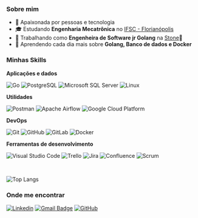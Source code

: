 <h3>Sobre mim</h3>

- 🤔 Apaixonada por pessoas e tecnologia
- 🎓 Estudando **Engenharia Mecatrônica** no <a href="https://www.ifsc.edu.br/web/campus-florianopolis">IFSC - Florianópolis</a>
- 💼 Trabalhando como **Engenheira de Software jr Golang** na <a href="https://www.stone.com.br/">Stone</a>💚
- 🌱 Aprendendo cada dia mais sobre **Golang, Banco de dados e Docker**

<h3>Minhas Skills</h3>

**Aplicações e dados**

![Go](https://img.shields.io/badge/-Go-00ADD8?style=flat&logo=go&logoColor=white)
![PostgreSQL](https://img.shields.io/badge/-PostgreSQL-336791?style=flat&logo=postgresql&logoColor=white)
![Microsoft SQL Server](https://img.shields.io/badge/-SQL%20Server-CC2927?style=flat&logo=microsoft-sql-server&logoColor=white)
![Linux](https://img.shields.io/badge/-Linux-FCC624?style=flat&logo=linux&logoColor=black)


**Utilidades**

![Postman](https://img.shields.io/badge/-Postman-FF6C37?style=flat&logo=postman&logoColor=white)
![Apache Airflow](https://img.shields.io/badge/-Airflow-007A88?style=flat&logo=apache-airflow&logoColor=white)
![Google Cloud Platform](https://img.shields.io/badge/-Google%20Cloud-4285F4?style=flat&logo=google-cloud&logoColor=white)

**DevOps**

![Git](https://img.shields.io/badge/-Git-333333?style=flat&logo=git)
![GitHub](https://img.shields.io/badge/-GitHub-333333?style=flat&logo=github)
![GitLab](https://img.shields.io/badge/-GitLab-FC6D26?style=flat&logo=gitlab&logoColor=white)
![Docker](https://img.shields.io/badge/-Docker-333333?style=flat&logo=docker)

**Ferramentas de desenvolvimento**

![Visual Studio Code](https://img.shields.io/badge/-Visual%20Studio%20Code-333333?style=flat&logo=visual-studio-code&logoColor=007ACC)
![Trello](https://img.shields.io/badge/-Trello-333333?style=flat&logo=trello&logoColor=007ACC)
![Jira](https://img.shields.io/badge/-Jira-0052CC?style=flat&logo=jira&logoColor=white)
![Confluence](https://img.shields.io/badge/-Confluence-172B4D?style=flat&logo=confluence&logoColor=white)
![Scrum](https://img.shields.io/badge/-Scrum-5849BE?style=flat)

<br/>

![Top Langs](https://github-readme-stats.vercel.app/api/top-langs/?username=alessandra1408&layout=compact&theme=radical)

<h3>Onde me encontrar</h3>

[![Linkedin](https://img.shields.io/badge/-alessandra--fernandes--contato-blue?style=flat-square&logo=Linkedin&logoColor=white&link=https://www.linkedin.com/in/alessandra-fernandes-contato/)](https://www.linkedin.com/in/alessandra-fernandes-contato/)
[![Gmail Badge](https://img.shields.io/badge/-alessandrafernandes.contato@gmail.com-006bed?style=flat-square&logo=Gmail&logoColor=white&link=mailto:alessandrafernandes.contato@gmail.com)](mailto:alessandrafernandes.contato@gmail.com)
[![GitHub](https://img.shields.io/github/followers/alessandra1408?label=follow&style=social)](https://github.com/alessandra1408)
